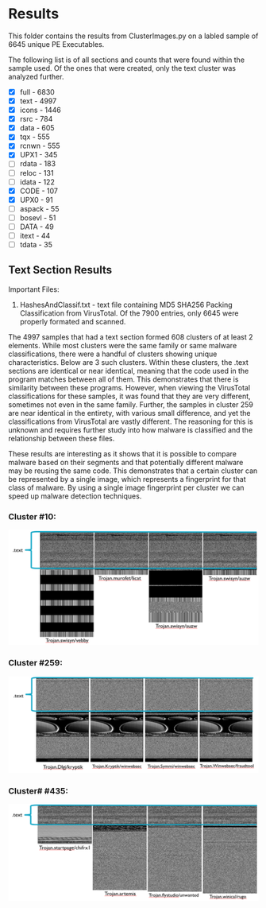 # Results
This folder contains the results from ClusterImages.py on a labled sample of 6645 unique PE Executables.   

The following list is of all sections and counts that were found within the sample used. Of the ones that were created, only the text cluster was analyzed further.  

- [x] full   - 6830
- [x] text   - 4997
- [x] icons  - 1446
- [x] rsrc   - 784
- [x] data   - 605
- [x] tqx    - 555
- [x] rcnwn  - 555
- [x] UPX1   - 345
- [ ] rdata  - 183
- [ ] reloc  - 131
- [ ] idata  - 122
- [x] CODE   - 107
- [x] UPX0   - 91
- [ ] aspack - 55
- [ ] bosevl - 51
- [ ] DATA   - 49
- [ ] itext  - 44
- [ ] tdata  - 35

## Text Section Results
Important Files: 
1. HashesAndClassif.txt - text file containing MD5 SHA256 Packing Classification from VirusTotal. Of the 7900 entries, only 6645 were properly formated and scanned.  

The 4997 samples that had a text section formed 608 clusters of at least 2 elements. While most clusters were the same family or same malware classifications, there were a handful of clusters showing unique characteristics. Below are 3 such clusters. Within these clusters, the .text sections are identical or near identical, meaning that the code used in the program matches between all of them. This demonstrates that there is similarity between these programs. However, when viewing the VirusTotal classifications for these samples, it was found that they are very different, sometimes not even in the same family. Further, the samples in cluster 259 are near identical in the entirety, with various small difference, and yet the classifications from VirusTotal are vastly different. The reasoning for this is unknown and requires further study into how malware is classified and the relationship between these files. 

These results are interesting as it shows that it is possible to compare malware based on their segments and that potentially different malware may be reusing the same code. This demonstrates that a certain cluster can be represented by a single image, which represents a fingerprint for that class of malware. By using a single image fingerprint per cluster we can speed up malware detection techniques.

### Cluster #10:
![Cluster10](../../Pictures/Cluster10.png)

### Cluster #259:
![Cluster259](../../Pictures/Cluster259.png)

### Cluster# #435:
![Cluster435](../../Pictures/Cluster435.png)
